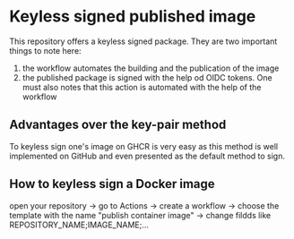 # Keyless signed published image

This repository offers a keyless signed package. They are two important things to note here:

1) the workflow automates the building and the publication of the image
2) the published package is signed with the help od OIDC tokens. One must also notes that this action is automated with the help of the workflow

## Advantages over the key-pair method
To keyless sign one's image on GHCR is very easy as this method is well implemented on GitHub and even presented as the default method to sign.

## How to keyless sign a Docker image
open your repository -> go to Actions -> create a workflow -> choose the template with the name "publish container image" -> change fildds like REPOSITORY_NAME;IMAGE_NAME;...
